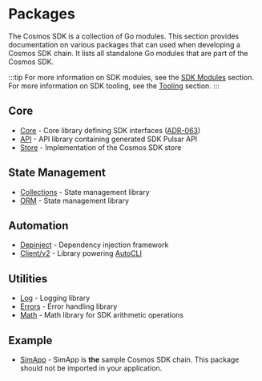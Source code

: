 
# Packages

The Cosmos SDK is a collection of Go modules. This section provides documentation on various packages that can used when developing a Cosmos SDK chain.
It lists all standalone Go modules that are part of the Cosmos SDK.

:::tip
For more information on SDK modules, see the [SDK Modules](https://docs.cosmos.network/main/modules) section.
For more information on SDK tooling, see the [Tooling](https://docs.cosmos.network/main/tooling) section.
:::

## Core

* [Core](https://pkg.go.dev/cosmossdk.io/core) - Core library defining SDK interfaces ([ADR-063](https://docs.cosmos.network/main/architecture/adr-063-core-module-api))
* [API](https://pkg.go.dev/cosmossdk.io/api) - API library containing generated SDK Pulsar API
* [Store](https://pkg.go.dev/cosmossdk.io/store) - Implementation of the Cosmos SDK store

## State Management

* [Collections](02-collections.md) - State management library
* [ORM](03-orm.md) - State management library

## Automation

* [Depinject](01-depinject.md) - Dependency injection framework
* [Client/v2](https://pkg.go.dev/cosmossdk.io/client/v2) - Library powering [AutoCLI](https://docs.cosmos.network/main/building-modules/autocli)

## Utilities

* [Log](https://pkg.go.dev/cosmossdk.io/log) - Logging library
* [Errors](https://pkg.go.dev/cosmossdk.io/errors) - Error handling library
* [Math](https://pkg.go.dev/cosmossdk.io/math) - Math library for SDK arithmetic operations

## Example

* [SimApp](https://pkg.go.dev/cosmossdk.io/simapp) - SimApp is **the** sample Cosmos SDK chain. This package should not be imported in your application.
